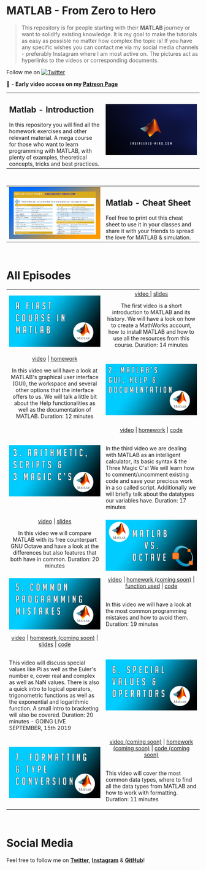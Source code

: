 MATLAB - From Zero to Hero
================

> This repository is for people starting with their **MATLAB** journey or want to solidify existing knowledge.
> It is my goal to make the tutorials as easy as possible no matter how complex the topic is! 
> If you have any specific wishes you can contact me via my social media channels - preferably Instagram where I am most active on. 
> The pictures act as hyperlinks to the videos or corresponding documents.

Follow me on [![Twitter](https://img.shields.io/twitter/follow/Jousefm2.svg?label=Follow&style=social)](https://twitter.com/Jousefm2)

🎥 - **Early video access on my [Patreon Page](https://www.patreon.com/theengiineer)**

<table width="100%">
    <tr>
        <td width="50%">
            <H2>Matlab - Introduction</H2>
            In this repository you will find all the homework exercises and other relevant material. A mega course for those
            who want to learn programming with MATLAB, with plenty of examples, theoretical concepts, tricks and best practices.
        <td width="50%"><a href="https://www.youtube.com/user/TheEngiineer/"><img alt="My YouTube Channel" src="Images/ThumbnailEngineering.PNG"/></a></td>
    </tr>
</table>
<br/>

<table width="100%">
    <tr>
        <td width="50%">
        <a href="https://github.com/jousefm/Mega-Course-MATLAB/blob/master/CheatSheet/MatlabCheatsheet.pdf"><img alt="MATLAB Cheat Sheet" src="Images/CheatSheet.PNG"/></a>
        <td width="50%"><H2>Matlab - Cheat Sheet</H2>
            Feel free to print out this cheat sheet to  use it in your classes and share it with your friends to spread the love for MATLAB & simulation. </td>
    </tr>
</table>
<br/>

All Episodes
================

<table width="100%">
    <tr>
        <td width="50%"><a href="https://www.youtube.com/watch?v=KAKkrgCBlBw"><img alt="MATLAB Introduction Video" src="Images/Video1.png"/></td>
        <td width="50%">
            <div align="center">
                     <a href="https://www.youtube.com/watch?v=KAKkrgCBlBw">video </a> |
                     <a href="https://github.com/jousefm/Mega-Course-MATLAB/blob/master/Slides/1.%20Introduction.pdf">slides</a>
                     <p>The first video is a short introduction to MATLAB and its history. We will have a look on how to create a MathWorks account, how to install MATLAB and how to use all the 
                     resources from this course. Duration: 14 minutes</p></td>
    </tr>
    <tr>
        <td width="50%"><div align="center">
                                          <a href="https://www.youtube.com/watch?v=QhtFpSu-QRI">video</a> |
                                          <a href="https://github.com/jousefm/Mega-Course-MATLAB/blob/master/Homework/Homework1.pdf">homework</a>
                                          <p>In this video we will have a look at MATLAB's graphical user interface (GUI), the workspace and several other options that the interface offers to us. We will talk a little bit about the Help functionalities
                                          as well as the documentation of MATLAB. Duration: 12 minutes</p></td>
        <td width="50%"><a href="https://www.youtube.com/watch?v=QhtFpSu-QRI"><img alt="MATLAB Doc" src="Images/Video2.png"/></td>
    </tr>
        <tr>
        <td width="50%"><a href="https://www.youtube.com/watch?v=adRli4J9egI"><img alt="MATLAB Basic Arithmetic" src="Images/Video3.png"/></td>
        <td width="50%">
            <div align="center">
                     <a href="https://www.youtube.com/watch?v=adRli4J9egI">video</a> |
                     <a href="https://github.com/jousefm/Mega-Course-MATLAB/blob/master/Homework/Homework2.pdf">homework</a> |
                     <a href="https://github.com/jousefm/Mega-Course-MATLAB/blob/master/Code/ThirdVideo.m">code</a><br/><br/></div>
                     <p>In the third video we are dealing with MATLAB as an intelligent calculator, its basic syntax & the Three Magic C's! We will learn how to comment/uncomment existing code and save your
                            precious work in a so called script. Additionally we will briefly talk about the datatypes our variables have. Duration: 17 minutes</p></td>
    </tr>
    <tr>
        <td width="50%"><div align="center">
                                          <a href="https://www.youtube.com/watch?v=Ak3fgkmQA-M">video</a> |
                                          <a href="https://github.com/jousefm/Mega-Course-MATLAB/blob/master/Slides/2.%20MATLABvsOctave.pdf">slides</a>
                                          <p>In this video we will compare MATLAB with its free counterpart GNU Octave and have a look at the differences but also features that both have in common. Duration: 20 minutes</p></td>
        <td width="50%"><a href="https://www.youtube.com/watch?v=Ak3fgkmQA-M"><img alt="MATLAB vs. Octave" src="Images/Video4.png"/></td>
    </tr>
       </tr>
        <tr>
        <td width="50%"><a href="https://www.youtube.com/watch?v=qSIf9iHvKZU"><img alt="MATLAB Common Programming Mistakes" src="Images/Video5.png"/></td>
        <td width="50%">
            <div align="center">
                     <a href="https://www.youtube.com/watch?v=qSIf9iHvKZU">video</a> |
                     <a href="https://www.youtube.com/user/TheEngiineer/">homework (coming soon)</a> |
                     <a href="https://github.com/jousefm/Mega-Course-MATLAB/blob/master/Code/average.m">function used</a> |
                     <a href="https://github.com/jousefm/Mega-Course-MATLAB/blob/master/Code/FifthVideo.m">code </a><br/><br/></div>
                     <p>In this video we will have a look at the most common programming mistakes and how to avoid them. Duration: 19 minutes</p></td>
    </tr>
        <tr>
        <td width="50%"><div align="center">
                                          <a href="https://www.patreon.com/posts/matlab-special-29802756">video</a> |
                                          <a href="https://www.youtube.com/user/TheEngiineer/">homework (coming soon)</a> |
                                          <a href="https://www.youtube.com/user/TheEngiineer/">slides</a> |
                                          <a href="https://www.patreon.com/posts/matlab-special-29802756">code </a><br/><br/></div>
                                          <p>This video will discuss special values like Pi as well as the Euler's number e, cover real and complex as well as NaN values. There is also a quick intro to logical operators, trigonometric functions as well as 
                                          the exponential and logarithmic function. A small intro to bracketing will also be covered. Duration: 20 minutes - GOING LIVE SEPTEMBER, 15th 2019</p></td>
        <td width="50%"><a href="https://www.patreon.com/posts/matlab-special-29802756"><img alt="Special Values & Operators" src="Images/Video6.png"/></td>
    </tr>
       </tr>
       </tr>
        <tr>
        <td width="50%"><a href="https://www.patreon.com/theengiineer"><img alt="Formatting & Type Conversion" src="Images/Video7.png"/></td>
        <td width="50%">
            <div align="center">
                     <a href="https://www.patreon.com/theengiineer">video (coming soon)</a> |
                     <a href="https://www.patreon.com/theengiineer">homework (coming soon)</a> |
                     <a href="https://www.patreon.com/theengiineer">code (coming soon) </a><br/><br/></div>
                     <p>This video will cover the most common data types, where to find all the data types from MATLAB and how to work with formatting. Duration: 11 minutes</p></td>
    </tr>
    </table>
    <br/>

Social Media
================

Feel free to follow me on **[Twitter](https://twitter.com/Jousefm2)**,  **[Instagram](https://www.instagram.com/jousefmrd/)** & **[GitHub](https://github.com/jousefm)**!